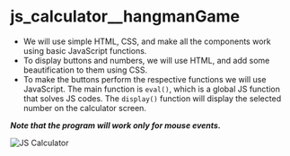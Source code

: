 # js_calculator__hangmanGame

+ We will use simple HTML, CSS, and make all the components
work using basic JavaScript functions. 
+ To display buttons and numbers, we will use HTML, and add 
some beautification to them using CSS. 
+ To make the buttons perform the respective functions we will 
use JavaScript. The main function is `eval()`, which is a global 
JS function that solves JS codes. The `display()` function will 
display the selected number on the calculator screen.

_**Note that the program will work only for mouse events.**_

![JS Calculator](https://webdevtrick.com/wp-content/uploads/basic-javascript-calculator-with-source-code.jpg)